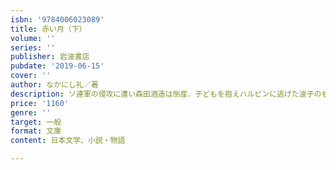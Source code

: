 ```yaml
---
isbn: '9784006023089'
title: 赤い月（下）
volume: ''
series: ''
publisher: 岩波書店
pubdate: '2019-06-15'
cover: ''
author: なかにし礼／著
description: ソ連軍の侵攻に遭い森田酒造は倒産．子どもを抱えハルビンに逃げた波子のもとに，恋仲だった氷室が現れる．
price: '1160'
genre: ''
target: 一般
format: 文庫
content: 日本文学、小説・物語

---
```

